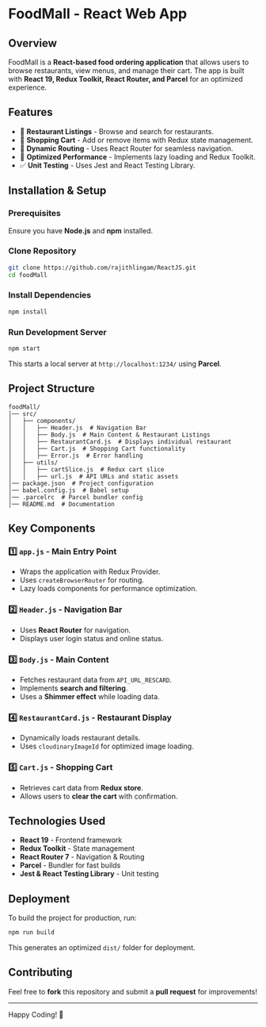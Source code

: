 # FoodMall - React Web App

## Overview
FoodMall is a **React-based food ordering application** that allows users to browse restaurants, view menus, and manage their cart. The app is built with **React 19, Redux Toolkit, React Router, and Parcel** for an optimized experience.

## Features
- 🌟 **Restaurant Listings** - Browse and search for restaurants.
- 🛒 **Shopping Cart** - Add or remove items with Redux state management.
- 🔄 **Dynamic Routing** - Uses React Router for seamless navigation.
- 🚀 **Optimized Performance** - Implements lazy loading and Redux Toolkit.
- ✅ **Unit Testing** - Uses Jest and React Testing Library.

## Installation & Setup
### Prerequisites
Ensure you have **Node.js** and **npm** installed.

### Clone Repository
```sh
git clone https://github.com/rajithlingam/ReactJS.git
cd foodMall
```

### Install Dependencies
```sh
npm install
```

### Run Development Server
```sh
npm start
```
This starts a local server at `http://localhost:1234/` using **Parcel**.

## Project Structure
```plaintext
foodMall/
│── src/
│   ├── components/
│   │   ├── Header.js  # Navigation Bar
│   │   ├── Body.js  # Main Content & Restaurant Listings
│   │   ├── RestaurantCard.js  # Displays individual restaurant
│   │   ├── Cart.js  # Shopping Cart functionality
│   │   ├── Error.js  # Error handling
│   ├── utils/
│   │   ├── cartSlice.js  # Redux cart slice
│   │   ├── url.js  # API URLs and static assets
│── package.json  # Project configuration
│── babel.config.js  # Babel setup
│── .parcelrc  # Parcel bundler config
│── README.md  # Documentation
```

## Key Components
### 1️⃣ **`app.js` - Main Entry Point**
- Wraps the application with Redux Provider.
- Uses `createBrowserRouter` for routing.
- Lazy loads components for performance optimization.

### 2️⃣ **`Header.js` - Navigation Bar**
- Uses **React Router** for navigation.
- Displays user login status and online status.

### 3️⃣ **`Body.js` - Main Content**
- Fetches restaurant data from `API_URL_RESCARD`.
- Implements **search and filtering**.
- Uses a **Shimmer effect** while loading data.

### 4️⃣ **`RestaurantCard.js` - Restaurant Display**
- Dynamically loads restaurant details.
- Uses `cloudinaryImageId` for optimized image loading.

### 5️⃣ **`Cart.js` - Shopping Cart**
- Retrieves cart data from **Redux store**.
- Allows users to **clear the cart** with confirmation.

## Technologies Used
- **React 19** - Frontend framework
- **Redux Toolkit** - State management
- **React Router 7** - Navigation & Routing
- **Parcel** - Bundler for fast builds
- **Jest & React Testing Library** - Unit testing

## Deployment
To build the project for production, run:
```sh
npm run build
```
This generates an optimized `dist/` folder for deployment.

## Contributing
Feel free to **fork** this repository and submit a **pull request** for improvements!

---
Happy Coding! 🚀

